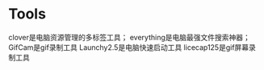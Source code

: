 # Tools

clover是电脑资源管理的多标签工具；
everything是电脑最强文件搜索神器；
GifCam是gif录制工具
Launchy2.5是电脑快速启动工具
licecap125是gif屏幕录制工具


